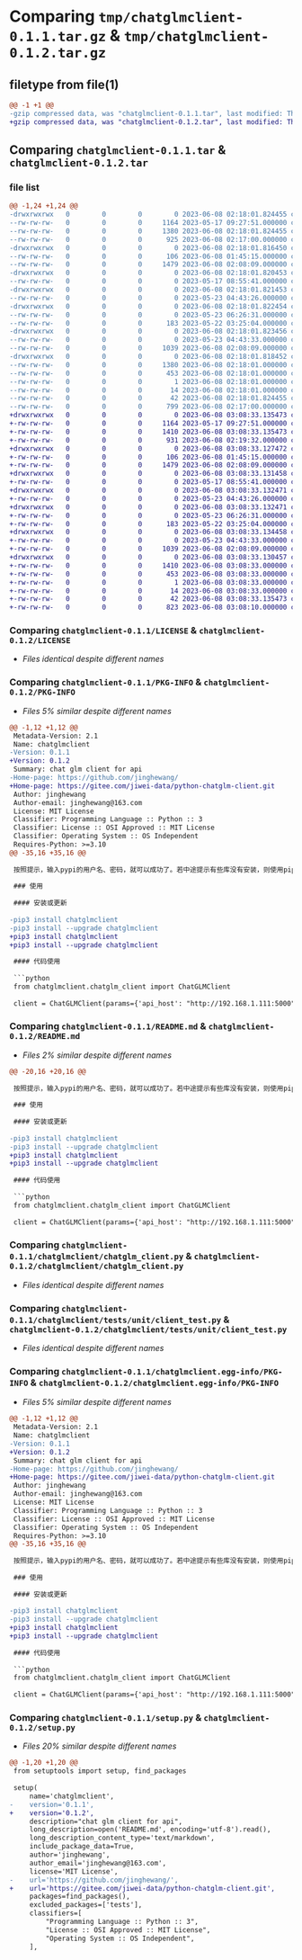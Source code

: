 # Comparing `tmp/chatglmclient-0.1.1.tar.gz` & `tmp/chatglmclient-0.1.2.tar.gz`

## filetype from file(1)

```diff
@@ -1 +1 @@
-gzip compressed data, was "chatglmclient-0.1.1.tar", last modified: Thu Jun  8 02:18:01 2023, max compression
+gzip compressed data, was "chatglmclient-0.1.2.tar", last modified: Thu Jun  8 03:08:33 2023, max compression
```

## Comparing `chatglmclient-0.1.1.tar` & `chatglmclient-0.1.2.tar`

### file list

```diff
@@ -1,24 +1,24 @@
-drwxrwxrwx   0        0        0        0 2023-06-08 02:18:01.824455 chatglmclient-0.1.1/
--rw-rw-rw-   0        0        0     1164 2023-05-17 09:27:51.000000 chatglmclient-0.1.1/LICENSE
--rw-rw-rw-   0        0        0     1380 2023-06-08 02:18:01.824455 chatglmclient-0.1.1/PKG-INFO
--rw-rw-rw-   0        0        0      925 2023-06-08 02:17:00.000000 chatglmclient-0.1.1/README.md
-drwxrwxrwx   0        0        0        0 2023-06-08 02:18:01.816450 chatglmclient-0.1.1/chatglmclient/
--rw-rw-rw-   0        0        0      106 2023-06-08 01:45:15.000000 chatglmclient-0.1.1/chatglmclient/__init__.py
--rw-rw-rw-   0        0        0     1479 2023-06-08 02:08:09.000000 chatglmclient-0.1.1/chatglmclient/chatglm_client.py
-drwxrwxrwx   0        0        0        0 2023-06-08 02:18:01.820453 chatglmclient-0.1.1/chatglmclient/tests/
--rw-rw-rw-   0        0        0        0 2023-05-17 08:55:41.000000 chatglmclient-0.1.1/chatglmclient/tests/__init__.py
-drwxrwxrwx   0        0        0        0 2023-06-08 02:18:01.821453 chatglmclient-0.1.1/chatglmclient/tests/feature/
--rw-rw-rw-   0        0        0        0 2023-05-23 04:43:26.000000 chatglmclient-0.1.1/chatglmclient/tests/feature/__init__.py
-drwxrwxrwx   0        0        0        0 2023-06-08 02:18:01.822454 chatglmclient-0.1.1/chatglmclient/tests/script/
--rw-rw-rw-   0        0        0        0 2023-05-23 06:26:31.000000 chatglmclient-0.1.1/chatglmclient/tests/script/__init__.py
--rw-rw-rw-   0        0        0      183 2023-05-22 03:25:04.000000 chatglmclient-0.1.1/chatglmclient/tests/test_base.py
-drwxrwxrwx   0        0        0        0 2023-06-08 02:18:01.823456 chatglmclient-0.1.1/chatglmclient/tests/unit/
--rw-rw-rw-   0        0        0        0 2023-05-23 04:43:33.000000 chatglmclient-0.1.1/chatglmclient/tests/unit/__init__.py
--rw-rw-rw-   0        0        0     1039 2023-06-08 02:08:09.000000 chatglmclient-0.1.1/chatglmclient/tests/unit/client_test.py
-drwxrwxrwx   0        0        0        0 2023-06-08 02:18:01.818452 chatglmclient-0.1.1/chatglmclient.egg-info/
--rw-rw-rw-   0        0        0     1380 2023-06-08 02:18:01.000000 chatglmclient-0.1.1/chatglmclient.egg-info/PKG-INFO
--rw-rw-rw-   0        0        0      453 2023-06-08 02:18:01.000000 chatglmclient-0.1.1/chatglmclient.egg-info/SOURCES.txt
--rw-rw-rw-   0        0        0        1 2023-06-08 02:18:01.000000 chatglmclient-0.1.1/chatglmclient.egg-info/dependency_links.txt
--rw-rw-rw-   0        0        0       14 2023-06-08 02:18:01.000000 chatglmclient-0.1.1/chatglmclient.egg-info/top_level.txt
--rw-rw-rw-   0        0        0       42 2023-06-08 02:18:01.824455 chatglmclient-0.1.1/setup.cfg
--rw-rw-rw-   0        0        0      799 2023-06-08 02:17:00.000000 chatglmclient-0.1.1/setup.py
+drwxrwxrwx   0        0        0        0 2023-06-08 03:08:33.135473 chatglmclient-0.1.2/
+-rw-rw-rw-   0        0        0     1164 2023-05-17 09:27:51.000000 chatglmclient-0.1.2/LICENSE
+-rw-rw-rw-   0        0        0     1410 2023-06-08 03:08:33.135473 chatglmclient-0.1.2/PKG-INFO
+-rw-rw-rw-   0        0        0      931 2023-06-08 02:19:32.000000 chatglmclient-0.1.2/README.md
+drwxrwxrwx   0        0        0        0 2023-06-08 03:08:33.127472 chatglmclient-0.1.2/chatglmclient/
+-rw-rw-rw-   0        0        0      106 2023-06-08 01:45:15.000000 chatglmclient-0.1.2/chatglmclient/__init__.py
+-rw-rw-rw-   0        0        0     1479 2023-06-08 02:08:09.000000 chatglmclient-0.1.2/chatglmclient/chatglm_client.py
+drwxrwxrwx   0        0        0        0 2023-06-08 03:08:33.131458 chatglmclient-0.1.2/chatglmclient/tests/
+-rw-rw-rw-   0        0        0        0 2023-05-17 08:55:41.000000 chatglmclient-0.1.2/chatglmclient/tests/__init__.py
+drwxrwxrwx   0        0        0        0 2023-06-08 03:08:33.132471 chatglmclient-0.1.2/chatglmclient/tests/feature/
+-rw-rw-rw-   0        0        0        0 2023-05-23 04:43:26.000000 chatglmclient-0.1.2/chatglmclient/tests/feature/__init__.py
+drwxrwxrwx   0        0        0        0 2023-06-08 03:08:33.132471 chatglmclient-0.1.2/chatglmclient/tests/script/
+-rw-rw-rw-   0        0        0        0 2023-05-23 06:26:31.000000 chatglmclient-0.1.2/chatglmclient/tests/script/__init__.py
+-rw-rw-rw-   0        0        0      183 2023-05-22 03:25:04.000000 chatglmclient-0.1.2/chatglmclient/tests/test_base.py
+drwxrwxrwx   0        0        0        0 2023-06-08 03:08:33.134458 chatglmclient-0.1.2/chatglmclient/tests/unit/
+-rw-rw-rw-   0        0        0        0 2023-05-23 04:43:33.000000 chatglmclient-0.1.2/chatglmclient/tests/unit/__init__.py
+-rw-rw-rw-   0        0        0     1039 2023-06-08 02:08:09.000000 chatglmclient-0.1.2/chatglmclient/tests/unit/client_test.py
+drwxrwxrwx   0        0        0        0 2023-06-08 03:08:33.130457 chatglmclient-0.1.2/chatglmclient.egg-info/
+-rw-rw-rw-   0        0        0     1410 2023-06-08 03:08:33.000000 chatglmclient-0.1.2/chatglmclient.egg-info/PKG-INFO
+-rw-rw-rw-   0        0        0      453 2023-06-08 03:08:33.000000 chatglmclient-0.1.2/chatglmclient.egg-info/SOURCES.txt
+-rw-rw-rw-   0        0        0        1 2023-06-08 03:08:33.000000 chatglmclient-0.1.2/chatglmclient.egg-info/dependency_links.txt
+-rw-rw-rw-   0        0        0       14 2023-06-08 03:08:33.000000 chatglmclient-0.1.2/chatglmclient.egg-info/top_level.txt
+-rw-rw-rw-   0        0        0       42 2023-06-08 03:08:33.135473 chatglmclient-0.1.2/setup.cfg
+-rw-rw-rw-   0        0        0      823 2023-06-08 03:08:10.000000 chatglmclient-0.1.2/setup.py
```

### Comparing `chatglmclient-0.1.1/LICENSE` & `chatglmclient-0.1.2/LICENSE`

 * *Files identical despite different names*

### Comparing `chatglmclient-0.1.1/PKG-INFO` & `chatglmclient-0.1.2/PKG-INFO`

 * *Files 5% similar despite different names*

```diff
@@ -1,12 +1,12 @@
 Metadata-Version: 2.1
 Name: chatglmclient
-Version: 0.1.1
+Version: 0.1.2
 Summary: chat glm client for api
-Home-page: https://github.com/jinghewang/
+Home-page: https://gitee.com/jiwei-data/python-chatglm-client.git
 Author: jinghewang
 Author-email: jinghewang@163.com
 License: MIT License
 Classifier: Programming Language :: Python :: 3
 Classifier: License :: OSI Approved :: MIT License
 Classifier: Operating System :: OS Independent
 Requires-Python: >=3.10
@@ -35,16 +35,16 @@
 
 按照提示，输入pypi的用户名、密码，就可以成功了。若中途提示有些库没有安装，则使用pip安装一下，需要用到twine库。
 
 ### 使用
 
 #### 安装或更新
 
-pip3 install chatglmclient
-pip3 install --upgrade chatglmclient
+pip3 install chatglmclient  
+pip3 install --upgrade chatglmclient    
 
 #### 代码使用
 
 ```python
 from chatglmclient.chatglm_client import ChatGLMClient
 
 client = ChatGLMClient(params={'api_host': "http://192.168.1.111:5000"})
```

### Comparing `chatglmclient-0.1.1/README.md` & `chatglmclient-0.1.2/README.md`

 * *Files 2% similar despite different names*

```diff
@@ -20,16 +20,16 @@
 
 按照提示，输入pypi的用户名、密码，就可以成功了。若中途提示有些库没有安装，则使用pip安装一下，需要用到twine库。
 
 ### 使用
 
 #### 安装或更新
 
-pip3 install chatglmclient
-pip3 install --upgrade chatglmclient
+pip3 install chatglmclient  
+pip3 install --upgrade chatglmclient    
 
 #### 代码使用
 
 ```python
 from chatglmclient.chatglm_client import ChatGLMClient
 
 client = ChatGLMClient(params={'api_host': "http://192.168.1.111:5000"})
```

### Comparing `chatglmclient-0.1.1/chatglmclient/chatglm_client.py` & `chatglmclient-0.1.2/chatglmclient/chatglm_client.py`

 * *Files identical despite different names*

### Comparing `chatglmclient-0.1.1/chatglmclient/tests/unit/client_test.py` & `chatglmclient-0.1.2/chatglmclient/tests/unit/client_test.py`

 * *Files identical despite different names*

### Comparing `chatglmclient-0.1.1/chatglmclient.egg-info/PKG-INFO` & `chatglmclient-0.1.2/chatglmclient.egg-info/PKG-INFO`

 * *Files 5% similar despite different names*

```diff
@@ -1,12 +1,12 @@
 Metadata-Version: 2.1
 Name: chatglmclient
-Version: 0.1.1
+Version: 0.1.2
 Summary: chat glm client for api
-Home-page: https://github.com/jinghewang/
+Home-page: https://gitee.com/jiwei-data/python-chatglm-client.git
 Author: jinghewang
 Author-email: jinghewang@163.com
 License: MIT License
 Classifier: Programming Language :: Python :: 3
 Classifier: License :: OSI Approved :: MIT License
 Classifier: Operating System :: OS Independent
 Requires-Python: >=3.10
@@ -35,16 +35,16 @@
 
 按照提示，输入pypi的用户名、密码，就可以成功了。若中途提示有些库没有安装，则使用pip安装一下，需要用到twine库。
 
 ### 使用
 
 #### 安装或更新
 
-pip3 install chatglmclient
-pip3 install --upgrade chatglmclient
+pip3 install chatglmclient  
+pip3 install --upgrade chatglmclient    
 
 #### 代码使用
 
 ```python
 from chatglmclient.chatglm_client import ChatGLMClient
 
 client = ChatGLMClient(params={'api_host': "http://192.168.1.111:5000"})
```

### Comparing `chatglmclient-0.1.1/setup.py` & `chatglmclient-0.1.2/setup.py`

 * *Files 20% similar despite different names*

```diff
@@ -1,20 +1,20 @@
 from setuptools import setup, find_packages
 
 setup(
     name='chatglmclient',
-    version='0.1.1',
+    version='0.1.2',
     description="chat glm client for api",
     long_description=open('README.md', encoding='utf-8').read(),
     long_description_content_type='text/markdown',
     include_package_data=True,
     author='jinghewang',
     author_email='jinghewang@163.com',
     license='MIT License',
-    url='https://github.com/jinghewang/',
+    url='https://gitee.com/jiwei-data/python-chatglm-client.git',
     packages=find_packages(),
     excluded_packages=['tests'],
     classifiers=[
         "Programming Language :: Python :: 3",
         "License :: OSI Approved :: MIT License",
         "Operating System :: OS Independent",
     ],
```


